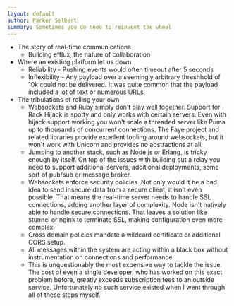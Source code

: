 ```yaml
---
layout: default
author: Parker Selbert
summary: Sometimes you do need to reinvent the wheel
---
```


- The story of real-time communications
  - Building efflux, the nature of collaboration
- Where an existing platform let us down
  - Reliability - Pushing events would often timeout after 5 seconds
  - Inflexibility - Any payload over a seemingly arbitrary threshhold of 10k
    could not be delivered. It was quite common that the payload included a lot
    of text or numerous URLs.
- The tribulations of rolling your own
  - Websockets and Ruby simply don't play well together. Support for Rack Hijack
    is spotty and only works with certain servers. Even with hijack support
    working you won't scale a threaded server like Puma up to thousands of
    concurrent connections. The Faye project and related libraries provide
    excellent tooling around websockets, but it won't work with Unicorn and
    provides no abstractions at all.
  - Jumping to another stack, such as Node.js or Erlang, is tricky enough by
    itself. On top of the issues with building out a relay you need to support
    additional servers, additional deployments, some sort of pub/sub or message
    broker.
  - Websockets enforce security policies. Not only would it be a bad idea to
    send insecure data from a secure client, it isn't even possible. That means
    the real-time server needs to handle SSL connections, adding another layer
    of complexity. Node isn't natively able to handle secure connections. That
    leaves a solution like stunnel or nginx to terminate SSL, making
    configuration even more complex.
  - Cross domain policies mandate a wildcard certificate or additional CORS
    setup.
  - All messages within the system are acting within a black box without
    instrumentation on connections and performance.
  - This is unquestionably the most expensive way to tackle the issue. The cost
    of even a single developer, who has worked on this exact problem before,
    greatly exceeds subscription fees to an outside service.  Unfortunately no
    such service existed when I went through all of these steps myself.
